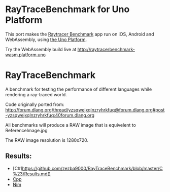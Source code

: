 RayTraceBenchmark for Uno Platform
=================

This port makes the [Raytracer Benchmark](https://github.com/zezba9000/RayTraceBenchmark) app run on iOS, Android and WebAssembly, using [the Uno Platform](http://platform.uno).

Try the WebAssembly build live at http://raytracerbenchmark-wasm.platform.uno


RayTraceBenchmark
=================

A benchmark for testing the performance of different languages while rendering a ray-traced world.

Code originally ported from: http://forum.dlang.org/thread/yzsqwejxqlnzryhrkfuq@forum.dlang.org#post-yzsqwejxqlnzryhrkfuq:40forum.dlang.org


All benchmarks will produce a RAW image that is equivelent to ReferenceImage.jpg

The RAW image resolution is 1280x720.

Results:
---
- [C#]https://github.com/zezba9000/RayTraceBenchmark/blob/master/C%23/Results.md()
- [Cpp](https://github.com/zezba9000/RayTraceBenchmark/blob/master/Cpp/Results.md)
- [Nim](https://github.com/zezba9000/RayTraceBenchmark/blob/master/Nim/Results.md)
